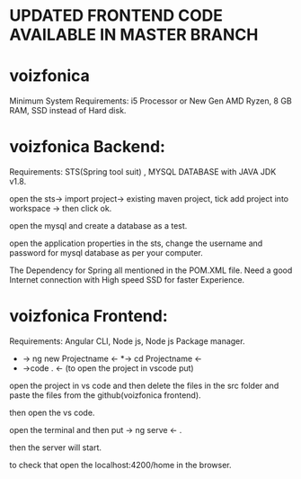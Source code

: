 # UPDATED FRONTEND CODE AVAILABLE IN MASTER BRANCH
# voizfonica

  Minimum System Requirements:
  i5 Processor or New Gen AMD Ryzen, 8 GB RAM, SSD instead of Hard disk.

# voizfonica Backend:
  Requirements: STS(Spring tool suit) , MYSQL DATABASE with JAVA JDK v1.8.
  
  open the sts-> import project-> existing maven project, tick add project into workspace -> then click ok.
  
  open the mysql and create a database as a test.
  
  open the application properties in the sts, change the username and password for mysql database as per your computer.
  
  The Dependency for Spring all mentioned in the POM.XML file. Need a good Internet connection with High speed SSD for faster Experience.
  
  
  
# voizfonica Frontend:
  
  Requirements: Angular CLI, Node js, Node js Package manager.
  
  * -> ng new Projectname <-
  *-> cd Projectname <-
  * ->code . <-   (to open the project in vscode put)
  
  open the project in vs code and then delete the files in the src folder and paste the files from the github(voizfonica frontend).
  
  then open the vs code. 
  
  open the terminal and then put -> ng serve <- .
  
  then the server will start.
  
  to check that open the localhost:4200/home in the browser.
  
  
  

